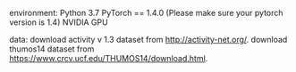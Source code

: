 environment:
Python 3.7
PyTorch == 1.4.0 (Please make sure your pytorch version is 1.4)
NVIDIA GPU

data:
download activity v 1.3 dataset from http://activity-net.org/.
download thumos14 dataset from https://www.crcv.ucf.edu/THUMOS14/download.html.
